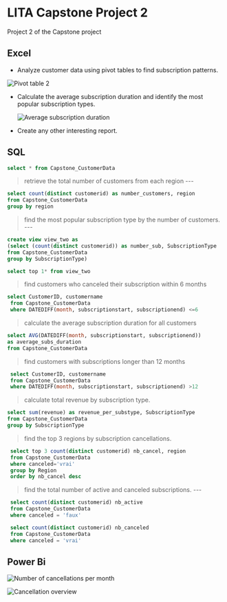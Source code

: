 # LITA Capstone Project 2
Project 2 of the Capstone project

## Excel
- Analyze customer data using pivot tables to find subscription patterns.

 ![Pivot table 2](https://github.com/user-attachments/assets/518d3927-45d7-419c-a167-3e2cbc1b7a8d)


- Calculate the average subscription duration and identify the most popular subscription types.

  ![Average subscription duration](https://github.com/user-attachments/assets/6d9a0c88-b959-4545-86e4-12098987159a)


- Create any other interesting report.


## SQL

```SQL
select * from Capstone_CustomerData
```

> retrieve the total number of customers from each region ---

 ```SQL
select count(distinct customerid) as number_customers, region
 from Capstone_CustomerData
 group by region
```

> find the most popular subscription type by the number of customers. ---
 
 ```SQL
 create view view_two as
 (select (count(distinct customerid)) as number_sub, SubscriptionType
 from Capstone_CustomerData
 group by SubscriptionType)
```

 ```SQL
select top 1* from view_two
```

> find customers who canceled their subscription within 6 months  

```SQL
select CustomerID, customername
 from Capstone_CustomerData
 where DATEDIFF(month, subscriptionstart, subscriptionend) <=6
```
 

> calculate the average subscription duration for all customers 

```SQL
select AVG(DATEDIFF(month, subscriptionstart, subscriptionend))
as average_subs_duration
from Capstone_CustomerData
```

> find customers with subscriptions longer than 12 months 

```SQL
 select CustomerID, customername
 from Capstone_CustomerData
 where DATEDIFF(month, subscriptionstart, subscriptionend) >12
```

> calculate total revenue by subscription type. 

 ```SQL
 select sum(revenue) as revenue_per_substype, SubscriptionType
 from Capstone_CustomerData
 group by SubscriptionType
```

 > find the top 3 regions by subscription cancellations. 

```SQL
 select top 3 count(distinct customerid) nb_cancel, region
 from Capstone_CustomerData
 where canceled='vrai'
 group by Region
 order by nb_cancel desc
```

 > find the total number of active and canceled subscriptions. ---

``` SQL
 select count(distinct customerid) nb_active
 from Capstone_CustomerData
 where canceled = 'faux'
```
``` SQL
 select count(distinct customerid) nb_canceled
 from Capstone_CustomerData
 where canceled = 'vrai'
```

## Power Bi
![Number of cancellations per month](https://github.com/user-attachments/assets/f88f6bd5-d04e-4901-8045-154694f8a51a)

![Cancellation overview](https://github.com/user-attachments/assets/7b4a698d-c463-4794-b1c6-3c667f809953)



